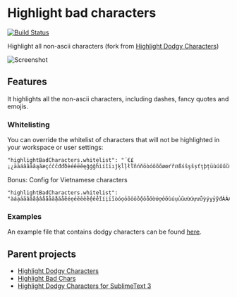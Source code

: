 # Highlight bad characters

[![Build Status](https://dev.azure.com/ansidev0024/highlight-bad-characters/_apis/build/status/ansidev.vscode-highlight-bad-characters?branchName=main)](https://dev.azure.com/ansidev0024/highlight-bad-characters/_build/latest?definitionId=2&branchName=main)

Highlight all non-ascii characters (fork from [Highlight Dodgy Characters](https://github.com/nachocab/vscode-highlight-dodgy-characters))

![Screenshot](./screenshot.png "Screenshot")

## Features

It highlights all the non-ascii characters, including dashes, fancy quotes and emojis.

### Whitelisting

You can override the whitelist of characters that will not be highlighted in your workspace or user settings:
```
"highlightBadCharacters.whitelist": "´€£¡¿äàáâãåǎąăæçćĉčđďðèéêëěęĝģğĥìíîïıĵķĺļłľñńňöòóôõőøœŕřẞßśŝşšșťţþțüùúûűũųůŵýÿŷźžż"
```

Bonus: Config for Vietnamese characters
```
"highlightBadCharacters.whitelist": "àáạảãâầấậẩẫăằắặẳẵèéẹẻẽêềếệểễìíịỉĩòóọỏõôồốộổỗơờớợởỡùúụủũưừứựửữỳýỵỷỹđÀÁẠẢÃÂẦẤẬẨẪĂẰẮẶẲẴÈÉẸẺẼÊỀẾỆỂỄÌÍỊỈĨÒÓỌỎÕÔỒỐỘỔỖƠỜỚỢỞỠÙÚỤỦŨƯỪỨỰỬỮỲÝỴỶỸĐ",
```

### Examples

An example file that contains dodgy characters can be found [here](./src/test/examples.txt).

## Parent projects

- [Highlight Dodgy Characters](https://github.com/nachocab/vscode-highlight-dodgy-characters)
- [Highlight Bad Chars](https://github.com/WengerK/vscode-highlight-bad-chars/)
- [Highlight Dodgy Characters for SublimeText 3](https://github.com/TuureKaunisto/highlight-dodgy-chars)
